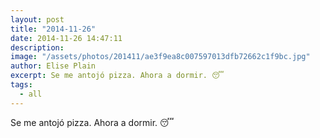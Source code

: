 ```yaml
---
layout: post
title: "2014-11-26"
date: 2014-11-26 14:47:11
description: 
image: "/assets/photos/201411/ae3f9ea8c007597013dfb72662c1f9bc.jpg"
author: Elise Plain
excerpt: Se me antojó pizza. Ahora a dormir. 😴
tags: 
  - all
---
```


Se me antojó pizza. Ahora a dormir. 😴
<p></p>
